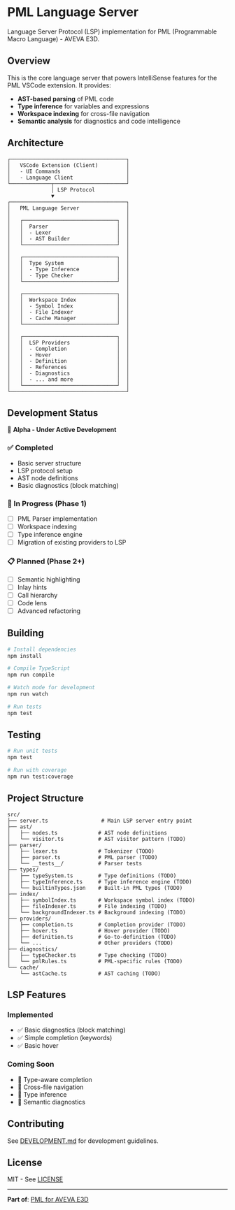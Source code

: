 # PML Language Server

Language Server Protocol (LSP) implementation for PML (Programmable Macro Language) - AVEVA E3D.

## Overview

This is the core language server that powers IntelliSense features for the PML VSCode extension. It provides:

- **AST-based parsing** of PML code
- **Type inference** for variables and expressions
- **Workspace indexing** for cross-file navigation
- **Semantic analysis** for diagnostics and code intelligence

## Architecture

```
┌─────────────────────────────────────┐
│   VSCode Extension (Client)         │
│   - UI Commands                     │
│   - Language Client                 │
└─────────────┬───────────────────────┘
              │ LSP Protocol
              ▼
┌─────────────────────────────────────┐
│   PML Language Server               │
│                                     │
│   ┌──────────────────────────────┐  │
│   │  Parser                      │  │
│   │  - Lexer                     │  │
│   │  - AST Builder               │  │
│   └──────────────────────────────┘  │
│                                     │
│   ┌──────────────────────────────┐  │
│   │  Type System                 │  │
│   │  - Type Inference            │  │
│   │  - Type Checker              │  │
│   └──────────────────────────────┘  │
│                                     │
│   ┌──────────────────────────────┐  │
│   │  Workspace Index             │  │
│   │  - Symbol Index              │  │
│   │  - File Indexer              │  │
│   │  - Cache Manager             │  │
│   └──────────────────────────────┘  │
│                                     │
│   ┌──────────────────────────────┐  │
│   │  LSP Providers               │  │
│   │  - Completion                │  │
│   │  - Hover                     │  │
│   │  - Definition                │  │
│   │  - References                │  │
│   │  - Diagnostics               │  │
│   │  - ... and more              │  │
│   └──────────────────────────────┘  │
└─────────────────────────────────────┘
```

## Development Status

🚧 **Alpha - Under Active Development**

### ✅ Completed
- Basic server structure
- LSP protocol setup
- AST node definitions
- Basic diagnostics (block matching)

### 🚧 In Progress (Phase 1)
- [ ] PML Parser implementation
- [ ] Workspace indexing
- [ ] Type inference engine
- [ ] Migration of existing providers to LSP

### 📋 Planned (Phase 2+)
- [ ] Semantic highlighting
- [ ] Inlay hints
- [ ] Call hierarchy
- [ ] Code lens
- [ ] Advanced refactoring

## Building

```bash
# Install dependencies
npm install

# Compile TypeScript
npm run compile

# Watch mode for development
npm run watch

# Run tests
npm test
```

## Testing

```bash
# Run unit tests
npm test

# Run with coverage
npm run test:coverage
```

## Project Structure

```
src/
├── server.ts                 # Main LSP server entry point
├── ast/
│   ├── nodes.ts             # AST node definitions
│   └── visitor.ts           # AST visitor pattern (TODO)
├── parser/
│   ├── lexer.ts             # Tokenizer (TODO)
│   ├── parser.ts            # PML parser (TODO)
│   └── __tests__/           # Parser tests
├── types/
│   ├── typeSystem.ts        # Type definitions (TODO)
│   ├── typeInference.ts     # Type inference engine (TODO)
│   └── builtinTypes.json    # Built-in PML types (TODO)
├── index/
│   ├── symbolIndex.ts       # Workspace symbol index (TODO)
│   ├── fileIndexer.ts       # File indexing (TODO)
│   └── backgroundIndexer.ts # Background indexing (TODO)
├── providers/
│   ├── completion.ts        # Completion provider (TODO)
│   ├── hover.ts             # Hover provider (TODO)
│   ├── definition.ts        # Go-to-definition (TODO)
│   └── ...                  # Other providers (TODO)
├── diagnostics/
│   ├── typeChecker.ts       # Type checking (TODO)
│   └── pmlRules.ts          # PML-specific rules (TODO)
└── cache/
    └── astCache.ts          # AST caching (TODO)
```

## LSP Features

### Implemented
- ✅ Basic diagnostics (block matching)
- ✅ Simple completion (keywords)
- ✅ Basic hover

### Coming Soon
- 🚧 Type-aware completion
- 🚧 Cross-file navigation
- 🚧 Type inference
- 🚧 Semantic diagnostics

## Contributing

See [DEVELOPMENT.md](../../docs/DEVELOPMENT.md) for development guidelines.

## License

MIT - See [LICENSE](../../LICENSE)

---

**Part of**: [PML for AVEVA E3D](https://github.com/mikhalchankasm/vscode-pml-aveva-e3d)
